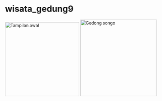 # wisata_gedung9

<img width="245" alt="Tampilan awal" src="https://user-images.githubusercontent.com/116884688/211464831-85f1a11a-85f1-47af-987c-c2e2d26f2a98.png">

<img width="253" alt="Gedong songo" src="https://user-images.githubusercontent.com/116884688/211464861-69ad5b6a-0abf-4907-9c80-dc15c2c383ec.png">

